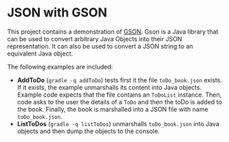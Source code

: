 # JSON with GSON
This project contains a demonstration of [GSON](https://code.google.com/p/google-gson/). Gson is a Java library that can be used to convert arbitrary Java Objects into their JSON representation. It can also be used to convert a JSON string to an equivalent Java object.

The following examples are included:
* __AddToDo__ (```gradle -q addToDo```) tests first it the file ```toDo_book.json``` exists. If it exists, the example unmarshalls its content into Java objects. Example code expects that the file contains an ```ToDoList``` instance. Then, code asks to the user the details of a ```ToDo``` and then the toDo is added to the book. Finally, the book is marshalled into a JSON file with name ```toDo_book.json```.
* __ListToDos__ (```gradle -q listToDos```) unmarshalls ```toDo_book.json``` into Java objects and then dump the objects to the console.
